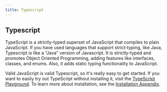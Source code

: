 ```yaml
---
title: Typescript
---
```

## Typescript

TypeScript is a strictly-typed superset of JavaScript that compiles to plain JavaScript.
If you have used languages that support strict-typing, like Java, Typescript is like a "Java" version of Javascript. It is strictly-typed and promotes Object Oriented Programming, adding features like interfaces, classes, and enums. Also, it adds static typing functionality to JavaScript.

Valid JavaScript is valid Typescript, so it's really easy to get started. If you want to easily try out TypeScript without installing it, visit the <a href='http://www.typescriptlang.org/play/index.html' target='_blank' rel='nofollow'>TypeScript Playground</a>. To learn more about installation, see the [Installation Appendix](./src/articles/typescript/appendix-installation/index.md).
